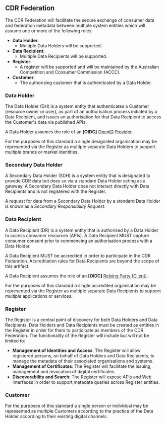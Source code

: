 ## CDR Federation
The CDR Federation will facilitate the secure exchange of consumer data and federation metadata between
multiple system entities which will assume one or more of the following roles:

-   **Data Holder**:
    -   Multiple Data Holders will be supported.
-   **Data Recipient**:
    -   Multiple Data Recipients will be supported.
- 	**Register**:
    -   A register will be supported and will be maintained by the Australian Competition and Consumer Commission (ACCC).
- 	**Customer**:
    -   The authorising customer that is authenticated by a Data Holder.

### Data Holder
The Data Holder (DH) is a system entity that authenticates a Customer
(resource owner or user), as part of an authorisation process initiated by a Data
Recipient, and issues an authorisation for that Data Recipient to access the Customer's data via published APIs.

A Data Holder assumes the role of an **[OIDC]** [OpenID Provider](https://openid.net/specs/openid-connect-core-1_0.html#Overview).

For the purposes of this standard a single designated organisation may be represented via the Register as multiple separate Data Holders to support multiple brands or market identities.

### Secondary Data Holder
A Secondary Data Holder (SDH) is a system entity that is designated to provide CDR data but does so via a standard Data Holder acting as a gateway.  A Secondary Data Holder does not interact directly with Data Recipients and is not registered with the Register.

A request for data from a Secondary Data Holder by a standard Data Holder is known as a *Secondary Responsibility Request*.

### Data Recipient
A Data Recipient (DR) is a system entity that is authorised by a Data Holder to access consumer resources (APIs). A Data Recipient MUST capture consumer consent prior to commencing an authorisation process with a Data Holder.

A Data Recipient MUST be accredited in order to participate in the CDR Federation. Accreditation rules for Data Recipients are beyond the scope of this artifact.

A Data Recipient assumes the role of an **[OIDC]** [Relying Party (Client)](https://openid.net/specs/openid-connect-core-1_0.html#Overview).

For the purposes of this standard a single accredited organisation may be represented via the Register as multiple separate Data Recipients to support multiple applications or services.

### Register

The Register is a central point of discovery for both Data Holders and Data
Recipients. Data Holders and Data Recipients must be created as entities in the Register in order for them to participate as members of the CDR Federation.  The functionality of the Register will include but will not be limited to:

- **Management of Identities and Access**: The Register will allow registered persons, on behalf of Data Holders and Data Recipients, to manage the metadata of their associated organisations and systems.
- **Management of Certificates**: The Register will facilitate the issuing, management and revocation of digital certificates.
- **Discoverability and Search**: The Register will expose APIs and Web Interfaces in order to support metadata queries across Register entities.

### Customer

For the purposes of this standard a single person or individual may be represented as multiple Customers according to the practice of the Data Holder according to their existing digital channels.

